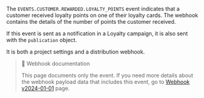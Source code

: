 The `EVENTS.CUSTOMER.REWARDED.LOYALTY_POINTS` event indicates that a customer received loyalty points on one of their loyalty cards. The webhook contains the details of the number of points the customer received.

If this event is sent as a notification in a Loyalty campaign, it is also sent with the `publication` object.

It is both a project settings and a distribution webhook.

> 📘 Webhook documentation
>
> This page documents only the event. If you need more details about the webhook payload data that includes this event, go to [Webhook v2024-01-01](ref:introduction-to-webhooks "Introduction to webhooks v2024-01-01") page.